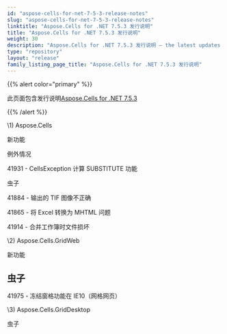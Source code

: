 ```yaml
---
id: "aspose-cells-for-net-7-5-3-release-notes"
slug: "aspose-cells-for-net-7-5-3-release-notes"
linktitle: "Aspose.Cells for .NET 7.5.3 发行说明"
title: "Aspose.Cells for .NET 7.5.3 发行说明"
weight: 30
description: "Aspose.Cells for .NET 7.5.3 发行说明 – the latest updates and fixes."
type: "repository"
layout: "release"
family_listing_page_title: "Aspose.Cells for .NET 7.5.3 发行说明"
---
```

{{% alert color="primary" %}} 

此页面包含发行说明[Aspose.Cells for .NET 7.5.3](https://releases.aspose.com/cells/net/new-releases/aspose.cells-for-.net-7.5.3/)

{{% /alert %}} 



\1) Aspose.Cells 



新功能



例外情况

41931 - CellsException 计算 SUBSTITUTE
功能



虫子

41884 - 输出的 TIF 图像不正确

41865 - 将 Excel 转换为 MHTML 问题

41914 - 合并工作簿时文件损坏



\2) Aspose.Cells.GridWeb



新功能


## **虫子**
41975 - 冻结窗格功能在
IE10（网格网页）



\3) Aspose.Cells.GridDesktop



虫子




